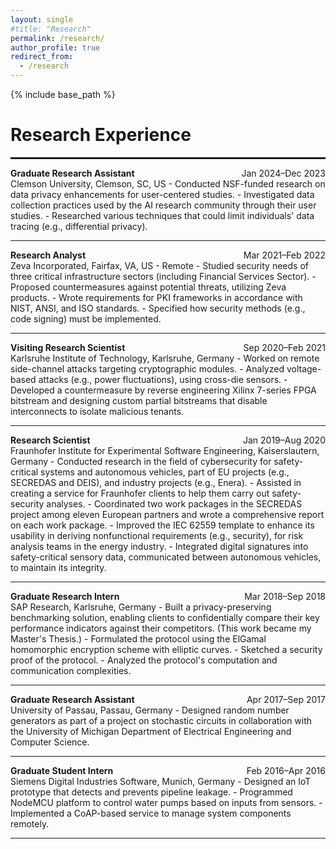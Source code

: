 ```yaml
---
layout: single
#title: "Research"
permalink: /research/
author_profile: true
redirect_from:
  - /research
---
```


{% include base_path %}


Research Experience
======
<hr style="border: 1px solid;">

<div style="display: flex; justify-content: space-between;">
  <strong>Graduate Research Assistant</strong><span>Jan 2024–Dec 2023</span>
  </div>
Clemson University, Clemson, SC, US
-	Conducted NSF-funded research on data privacy enhancements for user-centered studies.
-	Investigated data collection practices used by the AI research community through their user studies.
-	Researched various techniques that could limit individuals' data tracing (e.g., differential privacy).
<hr>

<div style="display: flex; justify-content: space-between;">
  <strong>Research Analyst	</strong><span>Mar 2021–Feb 2022</span>
  </div>
Zeva Incorporated, Fairfax, VA, US - Remote
-	Studied security needs of three critical infrastructure sectors (including Financial Services Sector). 
-	Proposed countermeasures against potential threats, utilizing Zeva products.
-	Wrote requirements for PKI frameworks in accordance with NIST, ANSI, and ISO standards.
-	Specified how security methods (e.g., code signing) must be implemented.
<hr>

<div style="display: flex; justify-content: space-between;">
  <strong> Visiting Research Scientist	</strong><span>Sep 2020–Feb 2021</span>
  </div>
Karlsruhe Institute of Technology, Karlsruhe, Germany
-	Worked on remote side-channel attacks targeting cryptographic modules.
-	Analyzed voltage-based attacks (e.g., power fluctuations), using cross-die sensors.
-	Developed a countermeasure by reverse engineering Xilinx 7-series FPGA bitstream and designing custom partial bitstreams that disable interconnects to isolate malicious tenants.
<hr>


<div style="display: flex; justify-content: space-between;">
  <strong> Research Scientist	</strong><span>Jan 2019–Aug 2020</span>
  </div>
Fraunhofer Institute for Experimental Software Engineering, Kaiserslautern, Germany
-	Conducted research in the field of cybersecurity for safety-critical systems and autonomous vehicles, part of EU projects (e.g., SECREDAS and DEIS), and industry projects (e.g., Enera).
-	Assisted in creating a service for Fraunhofer clients to help them carry out safety-security analyses.
-	Coordinated two work packages in the SECREDAS project among eleven European partners and wrote a comprehensive report on each work package.
-	Improved the IEC 62559 template to enhance its usability in deriving nonfunctional requirements (e.g., security), for risk analysis teams in the energy industry.
-	Integrated digital signatures into safety-critical sensory data, communicated between autonomous vehicles, to maintain its integrity.
<hr>

<div style="display: flex; justify-content: space-between;">
  <strong> Graduate Research Intern	</strong><span>Mar 2018–Sep 2018</span>
  </div>
SAP Research, Karlsruhe, Germany
-	Built a privacy-preserving benchmarking solution, enabling clients to confidentially compare their key performance indicators against their competitors. (This work became my Master's Thesis.)
-	Formulated the protocol using the ElGamal homomorphic encryption scheme with elliptic curves.
-	Sketched a security proof of the protocol.
-	Analyzed the protocol's computation and communication complexities.
<hr>


<div style="display: flex; justify-content: space-between;">
  <strong> Graduate Research Assistant</strong><span>Apr 2017–Sep 2017</span>
  </div>
University of Passau, Passau, Germany
-	Designed random number generators as part of a project on stochastic circuits in collaboration with the University of Michigan Department of Electrical Engineering and Computer Science.
<hr>


<div style="display: flex; justify-content: space-between;">
  <strong> Graduate Student Intern	</strong><span>Feb 2016–Apr 2016</span>
  </div>
Siemens Digital Industries Software, Munich, Germany
-	Designed an IoT prototype that detects and prevents pipeline leakage. 
-	Programmed NodeMCU platform to control water pumps based on inputs from sensors. 
-	Implemented a CoAP-based service to manage system components remotely.
  <hr>
